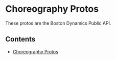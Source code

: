 <!--
Copyright (c) 2020 Boston Dynamics, Inc.  All rights reserved.

Downloading, reproducing, distributing or otherwise using the SDK Software
is subject to the terms and conditions of the Boston Dynamics Software
Development Kit License (20191101-BDSDK-SL).
-->

# Choreography Protos

These protos are the Boston Dynamics Public API.

## Contents

* [Choreography Protos](choreography_reference)